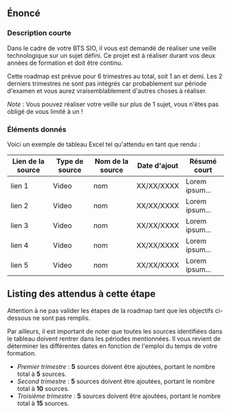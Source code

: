 ## Énoncé

### Description courte

Dans le cadre de votre BTS SIO, il vous est demandé de réaliser une veille technologique sur un sujet défini. Ce projet est à réaliser durant vos deux années de formation et doit être continu.

Cette roadmap est prévue pour 6 trimestres au total, soit 1 an et demi. Les 2 derniers trimestres ne sont pas intégrés car probablement sur période d'examen et vous aurez vraisemblablement d'autres choses à réaliser.

_Note_ : Vous pouvez réaliser votre veille sur plus de 1 sujet, vous n'êtes pas obligé de vous limité à un !

### Éléments donnés

Voici un exemple de tableau Excel tel qu'attendu en tant que rendu :

| Lien de la source | Type de source | Nom de la source | Date d'ajout | Résumé court |
| --- | --- | --- | --- | --- |
| lien 1 | Video | nom | XX/XX/XXXX | Lorem ipsum... |
| lien 2 | Video | nom | XX/XX/XXXX | Lorem ipsum... |
| lien 3 | Video | nom | XX/XX/XXXX | Lorem ipsum... |
| lien 4 | Video | nom | XX/XX/XXXX | Lorem ipsum... |
| lien 5 | Video | nom | XX/XX/XXXX | Lorem ipsum... |

## Listing des attendus à cette étape

Attention à ne pas valider les étapes de la roadmap tant que les objectifs ci-dessous ne sont pas remplis.

Par ailleurs, il est important de noter que toutes les sources identifiées dans le tableau doivent rentrer dans les périodes mentionnées. Il vous revient de déterminer les différentes dates en fonction de l'emploi du temps de votre formation.

- _Premier trimestre_ : __5__ sources doivent être ajoutées, portant le nombre total à __5__ sources.
- _Second trimestre_ : __5__ sources doivent être ajoutées, portant le nombre total à __10__ sources.
- _Troisième trimestre_ : __5__ sources doivent être ajoutées, portant le nombre total à __15__ sources.
